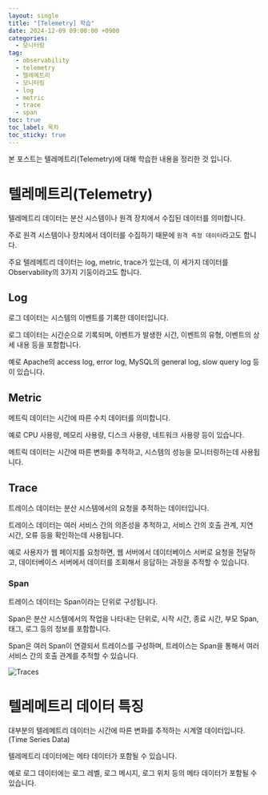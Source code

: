 ```yaml
---
layout: single
title: "[Telemetry] 학습"
date: 2024-12-09 09:00:00 +0900
categories: 
  - 모니터링
tag: 
  - observability
  - telemetry
  - 텔레메트리
  - 모니터링
  - log
  - metric
  - trace
  - span
toc: true
toc_label: 목차
toc_sticky: true
---
```


본 포스트는 텔레메트리(Telemetry)에 대해 학습한 내용을 정리한 것 입니다.

# 텔레메트리(Telemetry)

텔레메트리 데이터는 분산 시스템이나 원격 장치에서 수집된 데이터를 의미합니다.

주로 원격 시스템이나 장치에서 데이터를 수집하기 때문에 `원격 측정 데이터`라고도 합니다.

주요 텔레메트리 데이터는 log, metric, trace가 있는데, 이 세가지 데이터를 Observability의 3가지 기둥이라고도 합니다.

## Log

로그 데이터는 시스템의 이벤트를 기록한 데이터입니다.

로그 데이터는 시간순으로 기록되며, 이벤트가 발생한 시간, 이벤트의 유형, 이벤트의 상세 내용 등을 포함합니다.

예로 Apache의 access log, error log, MySQL의 general log, slow query log 등이 있습니다.

## Metric

메트릭 데이터는 시간에 따른 수치 데이터를 의미합니다.

예로 CPU 사용량, 메모리 사용량, 디스크 사용량, 네트워크 사용량 등이 있습니다.

메트릭 데이터는 시간에 따른 변화를 추적하고, 시스템의 성능을 모니터링하는데 사용됩니다.

## Trace

트레이스 데이터는 분산 시스템에서의 요청을 추적하는 데이터입니다.

트레이스 데이터는 여러 서비스 간의 의존성을 추적하고, 서비스 간의 호출 관계, 지연 시간, 오류 등을 확인하는데 사용됩니다.

예로 사용자가 웹 페이지를 요청하면, 웹 서버에서 데이터베이스 서버로 요청을 전달하고, 데이터베이스 서버에서 데이터를 조회해서 응답하는 과정을 추적할 수 있습니다.

### Span

트레이스 데이터는 Span이라는 단위로 구성됩니다.

Span은 분산 시스템에서의 작업을 나타내는 단위로, 시작 시간, 종료 시간, 부모 Span, 태그, 로그 등의 정보를 포함합니다.

Span은 여러 Span이 연결되서 트레이스를 구성하며, 트레이스는 Span을 통해서 여러 서비스 간의 호출 관계를 추적할 수 있습니다.

![Traces](https://dt-cdn.net/images/distributed-traces-obs-1280-3f571c7197.png)

# 텔레메트리 데이터 특징

대부분의 텔레메트리 데이터는 시간에 따른 변화를 추적하는 시계열 데이터입니다. (Time Series Data)

텔레메트리 데이터에는 메타 데이터가 포함될 수 있습니다.

예로 로그 데이터에는 로그 레벨, 로그 메시지, 로그 위치 등의 메타 데이터가 포함될 수 있습니다.
